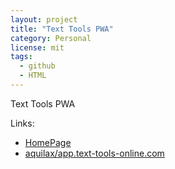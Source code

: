 ```yaml
---
layout: project
title: "Text Tools PWA"
category: Personal
license: mit
tags:
  - github
  - HTML
---
```


Text Tools PWA

Links:

* [HomePage](https://app.text-tools-online.com/)
* [aquilax/app.text-tools-online.com](https://github.com/aquilax/app.text-tools-online.com)
